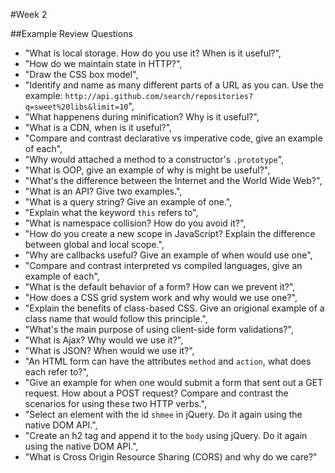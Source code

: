#Week 2

##Example Review Questions
 
 * "What is local storage. How do you use it? When is it useful?",
 * "How do we maintain state in HTTP?",
 * "Draw the CSS box model",
 * "Identify and name as many different parts of a URL as you can. Use the example: `http://api.github.com/search/repositories?q=sweet%20libs&limit=10`",
 * "What happenens during minification? Why is it useful?",
 * "What is a CDN, when is it useful?",
 * "Compare and contrast declarative vs imperative code, give an example of each",
 * "Why would attached a method to a constructor's `.prototype`",
 * "What is OOP, give an example of why is might be useful?",
 * "What's the difference between the Internet and the World Wide Web?",
 * "What is an API? Give two examples.",
 * "What is a query string? Give an example of one.",
 * "Explain what the keyword `this` refers to",
 * "What is namespace collision? How do you avoid it?",
 * "How do you create a new scope in JavaScript? Explain the difference between global and local scope.",
 * "Why are callbacks useful? Give an example of when would use one",
 * "Compare and contrast interpreted vs compiled languages, give an example of each",
 * "What is the default behavior of a form? How can we prevent it?",
 * "How does a CSS grid system work and why would we use one?",
 * "Explain the benefits of class-based CSS. Give an origional example of a class name that would follow this principle.",
 * "What's the main purpose of using client-side form validations?",
 * "What is Ajax? Why would we use it?",
 * "What is JSON? When would we use it?",
 * "An HTML form can have the attributes `method` and `action`, what does each refer to?",
 * "Give an example for when one would submit a form that sent out a GET request. How about a POST request? Compare and contrast the scenarios for using these two HTTP verbs.",
 * "Select an element with the id `shmee` in jQuery. Do it again using the native DOM API.",
 * "Create an h2 tag and append it to the `body` using jQuery. Do it again using the native DOM API.",
 * "What is Cross Origin Resource Sharing (CORS) and why do we care?"